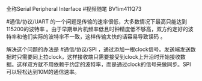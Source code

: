 全称Serial Peripheral Interface
#视频随笔 BV1im411Q73

#通信/协议/UART 的一个问题是传输的速率很低，大多数情况下最高只能达到115200的波特率 。由于早期单片机频率低且时钟精度低不够高，双方约定好的波特率和他们实际的波特率不一致，这样传输太快的话容易导致误码 。

解决这个问题的办法是 #通信/协议/SPI ，通过添加一根clock信号。发送端发送数据时只需要同上拉clock，这样接收端只需要接受到clock上升沿时开始接收数据。这样双方就不用依赖于约定的波特率，而是通过clock的信号来做同步。SPI可以轻松达到10M的通信速率。
